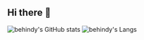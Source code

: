 ## Hi there 👋

<!--
**behindy3359/behindy3359** is a ✨ _special_ ✨ repository because its `README.md` (this file) appears on your GitHub profile.

Here are some ideas to get you started:

- 🔭 I’m currently working on ...
- 🌱 I’m currently learning ...
- 👯 I’m looking to collaborate on ...
- 🤔 I’m looking for help with ...
- 💬 Ask me about ...
- 📫 How to reach me: ...
- 😄 Pronouns: ...
- ⚡ Fun fact: ...
-->
![behindy's GitHub stats](https://github-readme-stats.vercel.app/api?username=behindy3359&show_icons=true&rank_icon=github&bg_color=00000000)
![behindy's Langs](https://github-readme-stats.vercel.app/api/top-langs/?username=behindy3359&langs_count=3&bg_color=00000000)
